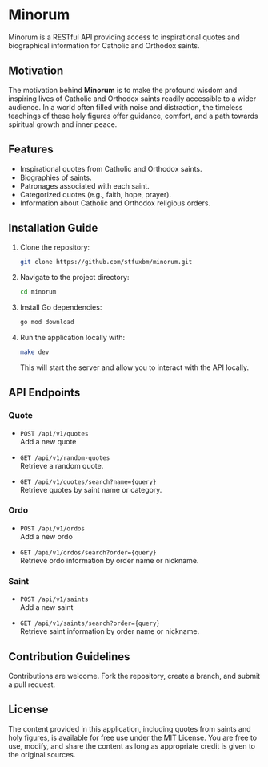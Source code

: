 # Minorum

Minorum is a RESTful API providing access to inspirational quotes and biographical information for Catholic and Orthodox saints.

## Motivation

The motivation behind **Minorum** is to make the profound wisdom and inspiring lives of Catholic and Orthodox saints readily accessible to a wider audience. In a world often filled with noise and distraction, the timeless teachings of these holy figures offer guidance, comfort, and a path towards spiritual growth and inner peace.

## Features

- Inspirational quotes from Catholic and Orthodox saints.
- Biographies of saints.
- Patronages associated with each saint.
- Categorized quotes (e.g., faith, hope, prayer).
- Information about Catholic and Orthodox religious orders.

## Installation Guide

1. Clone the repository:

    ```bash
    git clone https://github.com/stfuxbm/minorum.git
    ```

2. Navigate to the project directory:

    ```bash
    cd minorum
    ```

3. Install Go dependencies:

    ```bash
    go mod download
    ```

4. Run the application locally with:

    ```bash
    make dev
    ```

    This will start the server and allow you to interact with the API locally.

## API Endpoints

### Quote

- `POST /api/v1/quotes`  
  Add a new quote

- `GET /api/v1/random-quotes`  
  Retrieve a random quote.

- `GET /api/v1/quotes/search?name={query}`  
  Retrieve quotes by saint name or category.

### Ordo

- `POST /api/v1/ordos`  
  Add a new ordo

- `GET /api/v1/ordos/search?order={query}`  
  Retrieve ordo information by order name or nickname.

### Saint

- `POST /api/v1/saints`  
  Add a new saint

- `GET /api/v1/saints/search?order={query}`  
  Retrieve saint information by order name or nickname.

## Contribution Guidelines

Contributions are welcome. Fork the repository, create a branch, and submit a pull request.

## License

The content provided in this application, including quotes from saints and holy figures, is available for free use under the MIT License. You are free to use, modify, and share the content as long as appropriate credit is given to the original sources.
